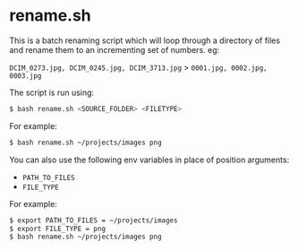 # rename.sh

This is a batch renaming script which will loop through a directory of files and rename them to an incrementing set of numbers. eg:

`DCIM_0273.jpg, DCIM_0245.jpg, DCIM_3713.jpg` > `0001.jpg, 0002.jpg, 0003.jpg`

The script is run using:

```bash
$ bash rename.sh <SOURCE_FOLDER> <FILETYPE>
```

For example:

```bash
$ bash rename.sh ~/projects/images png
```

You can also use the following env variables in place of position arguments:

 * `PATH_TO_FILES`
 * `FILE_TYPE`

For example:

```bash
$ export PATH_TO_FILES = ~/projects/images
$ export FILE_TYPE = png
$ bash rename.sh ~/projects/images png
```